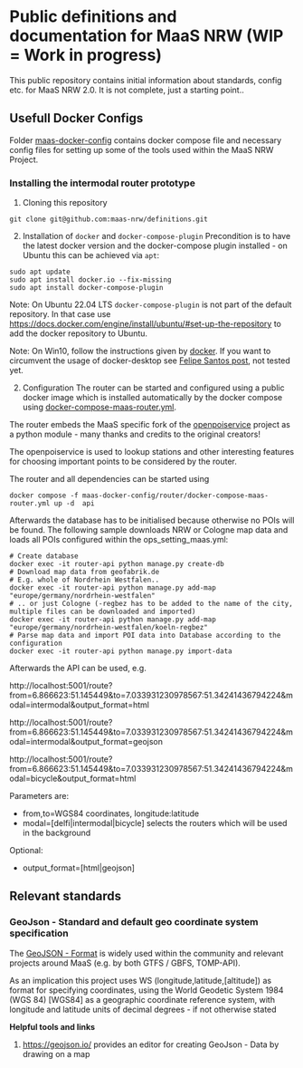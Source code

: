 # Public definitions and documentation for MaaS NRW (WIP = Work in progress)
This public repository contains initial information about standards, config etc. for MaaS NRW 2.0. 
It is not complete, just a starting point..

## Usefull Docker Configs

Folder [maas-docker-config](maas-docker-config) contains docker compose file and necessary config files for setting up
some of the tools used within the MaaS NRW Project.

### Installing the intermodal router prototype

1. Cloning this repository 

```
git clone git@github.com:maas-nrw/definitions.git

```
2. Installation of `docker` and `docker-compose-plugin` 
   Precondition is to have the latest docker version and the docker-compose plugin installed - on Ubuntu this can be achieved via `apt`:

```
sudo apt update
sudo apt install docker.io --fix-missing
sudo apt install docker-compose-plugin
```
Note: On Ubuntu 22.04 LTS `docker-compose-plugin` is not part of the default repository. In that case use https://docs.docker.com/engine/install/ubuntu/#set-up-the-repository to add the docker repository to Ubuntu.

Note: On Win10, follow the instructions given by [docker](https://docs.docker.com/desktop/install/windows-install/). If you want to circumvent the usage of docker-desktop see [Felipe Santos post](https://dev.to/felipecrs/simply-run-docker-on-wsl2-3o8), not tested yet.

2. Configuration
The router can be started and configured using a public docker image which is installed automatically by the docker compose using [docker-compose-maas-router.yml](maas-docker-config/router/docker-compose-maas-router.yml). 

The router embeds the MaaS specific fork of the [openpoiservice](https://github.com/maas-nrw/openpoiservice) project as a python module - many thanks and credits to the original creators!

The openpoiservice is used to lookup stations and other interesting features for choosing important points to be considered by the router.

The router and all dependencies can be started using  
```
docker compose -f maas-docker-config/router/docker-compose-maas-router.yml up -d  api
```
Afterwards the database has to be initialised because otherwise no POIs will be found. 
The following sample downloads NRW or Cologne map data and loads all POIs configured within the ops_setting_maas.yml:

```
# Create database
docker exec -it router-api python manage.py create-db
# Download map data from geofabrik.de
# E.g. whole of Nordrhein Westfalen..
docker exec -it router-api python manage.py add-map "europe/germany/nordrhein-westfalen"
# .. or just Cologne (-regbez has to be added to the name of the city, multiple files can be downloaded and imported) 
docker exec -it router-api python manage.py add-map "europe/germany/nordrhein-westfalen/koeln-regbez"
# Parse map data and import POI data into Database according to the configuration
docker exec -it router-api python manage.py import-data
```

Afterwards the API can be used, e.g.

http://localhost:5001/route?from=6.866623:51.145449&to=7.033931230978567:51.34241436794224&modal=intermodal&output_format=html

http://localhost:5001/route?from=6.866623:51.145449&to=7.033931230978567:51.34241436794224&modal=intermodal&output_format=geojson

http://localhost:5001/route?from=6.866623:51.145449&to=7.033931230978567:51.34241436794224&modal=bicycle&output_format=html

Parameters are:
- from,to=WGS84 coordinates,  longitude:latitude
- modal=[delfi|intermodal|bicycle] selects the routers which will be used in the background

Optional:
- output_format=[html|geojson]

## Relevant standards

### GeoJson - Standard and default geo coordinate system specification

The [GeoJSON - Format](https://www.rfc-editor.org/rfc/rfc7946) is widely used within the community and relevant projects around MaaS (e.g. by both GTFS / GBFS, TOMP-API).

As an implication this project uses WS (longitude,latitude,[altitude]) as format for specifying coordinates, using the 
World Geodetic System 1984 (WGS 84) [WGS84] as a geographic coordinate reference system, with longitude and latitude units
of decimal degrees - if not otherwise stated

**Helpful tools and links**

1. https://geojson.io/ provides an editor for creating GeoJson - Data by drawing on a map 